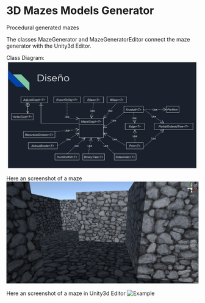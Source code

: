 # 3D Mazes Models Generator
Procedural generated mazes 

The classes MazeGenerator and MazeGeneratorEditor connect the maze generator with the Unity3d Editor.

Class Diagram:
![Example](ClassDiagram.jpg)

Here an screenshot of a maze
![Example](screenshot.png)

Here an screenshot of a maze in Unity3d Editor
![Example](screenshot2.png)
